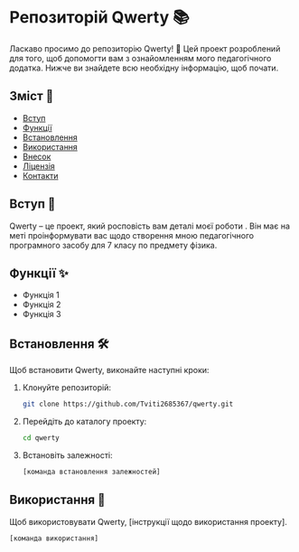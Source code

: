 # Репозиторій Qwerty 📚

Ласкаво просимо до репозиторію Qwerty! 🎉 Цей проект розроблений для того, щоб допомогти вам з ознайомленням мого педагогічного додатка. Нижче ви знайдете всю необхідну інформацію, щоб почати.

## Зміст 📑
- [Вступ](#вступ)
- [Функції](#функції)
- [Встановлення](#встановлення)
- [Використання](#використання)
- [Внесок](#внесок)
- [Ліцензія](#ліцензія)
- [Контакти](#контакти)

## Вступ 🌟
Qwerty – це проект, який росповість вам деталі моєї роботи . Він має на меті проінформувати вас щодо створення мною педагогічного програмного засобу для 7 класу по предмету фізика.

## Функції ✨
- Функція 1
- Функція 2
- Функція 3

## Встановлення 🛠
Щоб встановити Qwerty, виконайте наступні кроки:

1. Клонуйте репозиторій:
    ```sh
    git clone https://github.com/Tviti2685367/qwerty.git
    ```
2. Перейдіть до каталогу проекту:
    ```sh
    cd qwerty
    ```
3. Встановіть залежності:
    ```sh
    [команда встановлення залежностей]
    ```

## Використання 🚀
Щоб використовувати Qwerty, [інструкції щодо використання проекту].

```sh
[команда використання]
